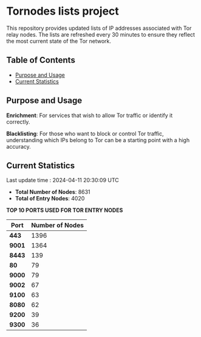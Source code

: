 # Tornodes lists project

This repository provides updated lists of IP addresses associated with Tor relay nodes. The lists are refreshed every 30 minutes to ensure they reflect the most current state of the Tor network.

## Table of Contents

- [Purpose and Usage](#purpose-and-usage)
- [Current Statistics](#current-statistics)


## Purpose and Usage

**Enrichment**: For services that wish to allow Tor traffic or identify it correctly.

**Blacklisting**: For those who want to block or control Tor traffic, understanding which IPs belong to Tor can be a starting point with a high accuracy.

## Current Statistics

Last update time : 2024-04-11 20:30:09 UTC

- **Total Number of Nodes**: 8631
- **Total of Entry Nodes**: 4020

**TOP 10 PORTS USED FOR TOR ENTRY NODES**

| **Port** | **Number of Nodes** |
|------|-----------------|
| **443**   | 1396  |
| **9001**   | 1364  |
| **8443**   | 139  |
| **80**   | 79  |
| **9000**   | 79  |
| **9002**   | 67  |
| **9100**   | 63  |
| **8080**   | 62  |
| **9200**   | 39  |
| **9300**   | 36  |

